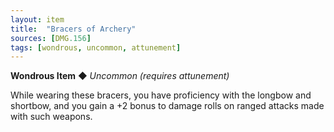 ```yaml
---
layout: item
title:  "Bracers of Archery"
sources: [DMG.156]
tags: [wondrous, uncommon, attunement]
---
```


**Wondrous Item** ◆ *Uncommon (requires attunement)*

While wearing these bracers, you have proficiency with the longbow and shortbow, and you gain a +2 bonus to damage rolls on ranged attacks made with such weapons.